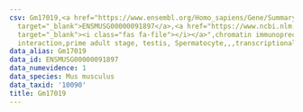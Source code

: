 ```yaml
---
csv: Gm17019,<a href="https://www.ensembl.org/Homo_sapiens/Gene/Summary?db=core;g=ENSMUSG00000091897"
  target="_blank">ENSMUSG00000091897</a>,<a href="https://www.ncbi.nlm.nih.gov/pubmed/25450459"
  target="_blank"><i class="fas fa-file"></i></a>",chromatin immunoprecipitation assay,direct
  interaction,prime adult stage, testis, Spermatocyte,,,transcriptional regulation,
data_alias: Gm17019
data_id: ENSMUSG00000091897
data_numevidence: 1
data_species: Mus musculus
data_taxid: '10090'
title: Gm17019
---
```

